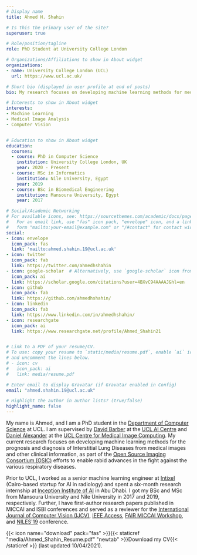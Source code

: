 ```yaml
---
# Display name
title: Ahmed H. Shahin

# Is this the primary user of the site?
superuser: true

# Role/position/tagline
role: PhD Student at University College London

# Organizations/Affiliations to show in About widget
organizations:
- name: University College London (UCL)
  url: https://www.ucl.ac.uk/

# Short bio (displayed in user profile at end of posts)
bio: My research focuses on developing machine learning methods for medical imaging applications.

# Interests to show in About widget
interests:
- Machine Learning
- Medical Image Analysis
- Computer Vision


# Education to show in About widget
education:
  courses:
  - course: PhD in Computer Science
    institution: University College London, UK
    year: 2020 - Present
  - course: MSc in Informatics
    institution: Nile University, Egypt
    year: 2019
  - course: BSc in Biomedical Engineering
    institution: Mansoura University, Egypt
    year: 2017

# Social/Academic Networking
# For available icons, see: https://sourcethemes.com/academic/docs/page-builder/#icons
#   For an email link, use "fas" icon pack, "envelope" icon, and a link in the
#   form "mailto:your-email@example.com" or "/#contact" for contact widget.
social:
- icon: envelope
  icon_pack: fas
  link: 'mailto:ahmed.shahin.19@ucl.ac.uk'
- icon: twitter
  icon_pack: fab
  link: https://twitter.com/ahmedhshahin
- icon: google-scholar  # Alternatively, use `google-scholar` icon from `ai` icon pack
  icon_pack: ai
  link: https://scholar.google.com/citations?user=4BXvC94AAAAJ&hl=en
- icon: github
  icon_pack: fab
  link: https://github.com/ahmedhshahin/
- icon: linkedin
  icon_pack: fab
  link: https://www.linkedin.com/in/ahmedhshahin/
- icon: researchgate
  icon_pack: ai
  link: https://www.researchgate.net/profile/Ahmed_Shahin21


# Link to a PDF of your resume/CV.
# To use: copy your resume to `static/media/resume.pdf`, enable `ai` icons in `params.toml`, 
# and uncomment the lines below.
# - icon: cv
#   icon_pack: ai
#   link: media/resume.pdf

# Enter email to display Gravatar (if Gravatar enabled in Config)
email: "ahmed.shahin.19@ucl.ac.uk"

# Highlight the author in author lists? (true/false)
highlight_name: false
---
```


My name is Ahmed, and I am a PhD student in the <a href="https://www.ucl.ac.uk/computer-science/" target="_blank" rel="noopener">Department of Computer Science</a> at UCL. I am supervised by <a href="http://web4.cs.ucl.ac.uk/staff/D.Barber/pmwiki/pmwiki.php" target="_blank" rel="noopener">David Barber</a> at the <a href="https://www.ucl.ac.uk/ai-centre/" target="_blank" rel="noopener">UCL AI Centre</a> and <a href="http://www0.cs.ucl.ac.uk/staff/d.alexander/" target="_blank" rel="noopener">Daniel Alexander</a> at the <a href="https://www.ucl.ac.uk/medical-image-computing/" target="_blank" rel="noopener">UCL Centre for Medical Image Computing</a>. My current research focuses on developing machine learning methods for the prognosis and diagnosis of Interstitial Lung Diseases from medical images and other clinical information, as part of the 
<a href="https://www.osicild.org/" target="_blank" rel="noopener">Open Source Imaging Consortium (OSIC)</a> efforts to enable rabid advances in the fight against the various respiratory diseases.

Prior to UCL, I worked as a senior machine learning engineer at <a href="https://www.intixel.com/" target="_blank" rel="noopener">Intixel</a> (Cairo-based startup for AI in radiology) and spent a six-month research internship at <a href="http://inceptioniai.org/" target="_blank" rel="noopener">Inception Institute of AI</a> in Abu Dhabi. I got my BSc and MSc from Mansoura University and Nile University in 2017 and 2019, respectively. Further, I have first-author research papers published in MICCAI and ISBI conferences and served as a reviewer for the [International Journal of Computer Vision (IJCV)](https://www.springer.com/journal/11263), [IEEE Access](https://ieeeaccess.ieee.org/),  [FAIR MICCAI Workshop](https://sites.google.com/view/fair-workshop-2021/organization?authuser=0), and [NILES'19](https://www.nilesconf.org/) conference.

{{< icon name="download" pack="fas" >}}{{< staticref "media/Ahmed_Shahin_Resume.pdf" "newtab" >}}Download my CV{{< /staticref >}} (last updated 10/04/2021).
